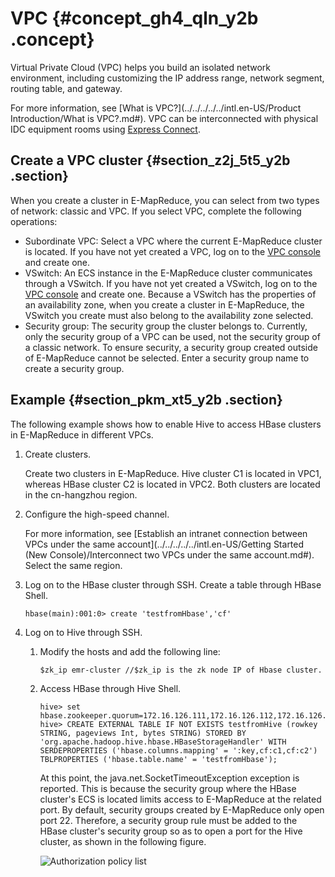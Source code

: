 # VPC {#concept_gh4_qln_y2b .concept}

Virtual Private Cloud \(VPC\) helps you build an isolated network environment, including customizing the IP address range, network segment, routing table, and gateway.

For more information, see [What is VPC?](../../../../../intl.en-US/Product Introduction/What is VPC?.md#). VPC can be interconnected with physical IDC equipment rooms using [Express Connect](https://www.alibabacloud.com/product/express-connect).

## Create a VPC cluster {#section_z2j_5t5_y2b .section}

When you create a cluster in E-MapReduce, you can select from two types of network: classic and VPC. If you select VPC, complete the following operations:

-   Subordinate VPC: Select a VPC where the current E-MapReduce cluster is located. If you have not yet created a VPC, log on to the [VPC console](https://vpc.console.aliyun.com/#/) and create one.
-   VSwitch: An ECS instance in the E-MapReduce cluster communicates through a VSwitch. If you have not yet created a VSwitch, log on to the [VPC console](https://vpc.console.aliyun.com/#/) and create one. Because a VSwitch has the properties of an availability zone, when you create a cluster in E-MapReduce, the VSwitch you create must also belong to the availability zone selected.
-   Security group: The security group the cluster belongs to. Currently, only the security group of a VPC can be used, not the security group of a classic network. To ensure security, a security group created outside of E-MapReduce cannot be selected. Enter a security group name to create a security group.

## Example {#section_pkm_xt5_y2b .section}

The following example shows how to enable Hive to access HBase clusters in E-MapReduce in different VPCs.

1.  Create clusters.

    Create two clusters in E-MapReduce. Hive cluster C1 is located in VPC1, whereas HBase cluster C2 is located in VPC2. Both clusters are located in the cn-hangzhou region.

2.  Configure the high-speed channel.

    For more information, see [Establish an intranet connection between VPCs under the same account](../../../../../intl.en-US/Getting Started (New Console)/Interconnect two VPCs under the same account.md#). Select the same region.

3.  Log on to the HBase cluster through SSH. Create a table through HBase Shell.

    ```
    hbase(main):001:0> create 'testfromHbase','cf'
    ```

4.  Log on to Hive through SSH.
    1.  Modify the hosts and add the following line:

        ```
        $zk_ip emr-cluster //$zk_ip is the zk node IP of Hbase cluster.
        ```

    2.  Access HBase through Hive Shell.

        ```
        hive> set hbase.zookeeper.quorum=172.16.126.111,172.16.126.112,172.16.126.113;
        hive> CREATE EXTERNAL TABLE IF NOT EXISTS testfromHive (rowkey STRING, pageviews Int, bytes STRING) STORED BY 'org.apache.hadoop.hive.hbase.HBaseStorageHandler' WITH SERDEPROPERTIES ('hbase.columns.mapping' = ':key,cf:c1,cf:c2') TBLPROPERTIES ('hbase.table.name' = 'testfromHbase');
        ```

        At this point, the java.net.SocketTimeoutException exception is reported. This is because the security group where the HBase cluster's ECS is located limits access to E-MapReduce at the related port. By default, security groups created by E-MapReduce only open port 22. Therefore, a security group rule must be added to the HBase cluster's security group so as to open a port for the Hive cluster, as shown in the following figure.

        ![Authorization policy list](http://static-aliyun-doc.oss-cn-hangzhou.aliyuncs.com/assets/img/17888/154770931910585_en-US.png)


